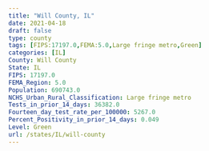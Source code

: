 ```yaml
---
title: "Will County, IL"
date: 2021-04-18
draft: false
type: county
tags: [FIPS:17197.0,FEMA:5.0,Large fringe metro,Green]
categories: [IL]
County: Will County
State: IL
FIPS: 17197.0
FEMA_Region: 5.0
Population: 690743.0
NCHS_Urban_Rural_Classification: Large fringe metro
Tests_in_prior_14_days: 36382.0
Fourteen_day_test_rate_per_100000: 5267.0
Percent_Positivity_in_prior_14_days: 0.049
Level: Green
url: /states/IL/will-county
---
```



